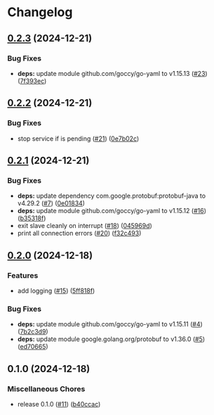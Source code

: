 # Changelog

## [0.2.3](https://github.com/NovusMC/athena-cloud/compare/v0.2.2...v0.2.3) (2024-12-21)


### Bug Fixes

* **deps:** update module github.com/goccy/go-yaml to v1.15.13 ([#23](https://github.com/NovusMC/athena-cloud/issues/23)) ([7f393ec](https://github.com/NovusMC/athena-cloud/commit/7f393ec8d229803643cb5c5fa81c63de9ac62b2a))

## [0.2.2](https://github.com/NovusMC/athena-cloud/compare/v0.2.1...v0.2.2) (2024-12-21)


### Bug Fixes

* stop service if is pending ([#21](https://github.com/NovusMC/athena-cloud/issues/21)) ([0e7b02c](https://github.com/NovusMC/athena-cloud/commit/0e7b02c1348d37783988d3bb88d31bf73c4583da))

## [0.2.1](https://github.com/NovusMC/athena-cloud/compare/v0.2.0...v0.2.1) (2024-12-21)


### Bug Fixes

* **deps:** update dependency com.google.protobuf:protobuf-java to v4.29.2 ([#7](https://github.com/NovusMC/athena-cloud/issues/7)) ([0e01834](https://github.com/NovusMC/athena-cloud/commit/0e01834166e1e103db5262c6b87eaeb4ec70ac9d))
* **deps:** update module github.com/goccy/go-yaml to v1.15.12 ([#16](https://github.com/NovusMC/athena-cloud/issues/16)) ([b35318f](https://github.com/NovusMC/athena-cloud/commit/b35318f419dcd34a25dca78de0f53148c94fb949))
* exit slave cleanly on interrupt ([#18](https://github.com/NovusMC/athena-cloud/issues/18)) ([045969d](https://github.com/NovusMC/athena-cloud/commit/045969db533dfe13ddff3ff7f6fd4f7ffa23a75f))
* print all connection errors ([#20](https://github.com/NovusMC/athena-cloud/issues/20)) ([f32c493](https://github.com/NovusMC/athena-cloud/commit/f32c4932281d3c94c47f0b5f2a52067ab9c1537f))

## [0.2.0](https://github.com/NovusMC/athena-cloud/compare/v0.1.0...v0.2.0) (2024-12-18)


### Features

* add logging ([#15](https://github.com/NovusMC/athena-cloud/issues/15)) ([5ff818f](https://github.com/NovusMC/athena-cloud/commit/5ff818faf8e8edd72e560906e2ecbc5aa521f04f))


### Bug Fixes

* **deps:** update module github.com/goccy/go-yaml to v1.15.11 ([#4](https://github.com/NovusMC/athena-cloud/issues/4)) ([7b2c3d9](https://github.com/NovusMC/athena-cloud/commit/7b2c3d9d8725c789b92152752c9d40ec0a74b6ef))
* **deps:** update module google.golang.org/protobuf to v1.36.0 ([#5](https://github.com/NovusMC/athena-cloud/issues/5)) ([ed70665](https://github.com/NovusMC/athena-cloud/commit/ed70665e7b82f7b70b46ed062cb9601d0574f9a9))

## 0.1.0 (2024-12-18)


### Miscellaneous Chores

* release 0.1.0 ([#11](https://github.com/NovusMC/athena-cloud/issues/11)) ([b40ccac](https://github.com/NovusMC/athena-cloud/commit/b40ccac856fba43fb96b768560a29d4336b1c377))
